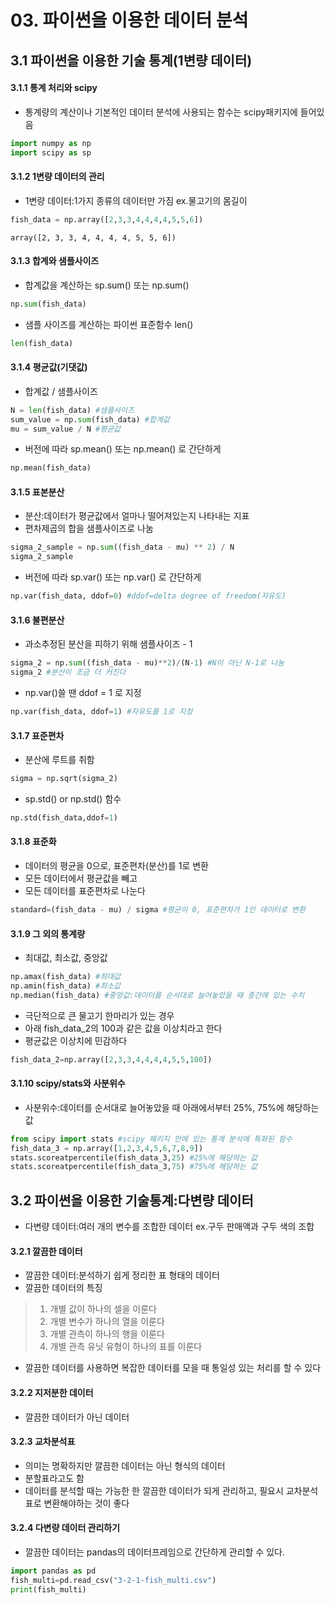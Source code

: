 # 03. 파이썬을 이용한 데이터 분석
## 3.1 파이썬을 이용한 기술 통계(1변량 데이터)
#### 3.1.1 통계 처리와 scipy
- 통계량의 계산이나 기본적인 데이터 분석에 사용되는 함수는 scipy패키지에 들어있음
```python
import numpy as np
import scipy as sp
```
#### 3.1.2 1변량 데이터의 관리
- 1변량 데이터:1가지 종류의 데이터만 가짐 ex.물고기의 몸길이
```python
fish_data = np.array([2,3,3,4,4,4,4,5,5,6])
```
```
array([2, 3, 3, 4, 4, 4, 4, 5, 5, 6])
```

#### 3.1.3 합계와 샘플사이즈
- 합계값을 계산하는 sp.sum() 또는 np.sum()
```python
np.sum(fish_data)
```
- 샘플 사이즈를 계산하는 파이썬 표준함수 len()
```python
len(fish_data)
```
#### 3.1.4 평균값(기댓값)
- 합계값 / 샘플사이즈
```python
N = len(fish_data) #샘플사이즈
sum_value = np.sum(fish_data) #합계값
mu = sum_value / N #평균값
```
- 버전에 따라 sp.mean() 또는 np.mean() 로 간단하게
```python
np.mean(fish_data)
```
#### 3.1.5 표본분산
- 분산:데이터가 평균값에서 얼마나 떨어져있는지 나타내는 지표
- 편차제곱의 합을 샘플사이즈로 나눔
```python
sigma_2_sample = np.sum((fish_data - mu) ** 2) / N
sigma_2_sample
```
- 버전에 따라 sp.var() 또는 np.var() 로 간단하게
```python
np.var(fish_data, ddof=0) #ddof=delta degree of freedom(자유도)
```
#### 3.1.6 불편분산
- 과소추정된 분산을 피하기 위해 샘플사이즈 - 1
```python
sigma_2 = np.sum((fish_data - mu)**2)/(N-1) #N이 아닌 N-1로 나눔
sigma_2 #분산이 조금 더 커진다
```
- np.var()쓸 땐 ddof = 1 로 지정
```python
np.var(fish_data, ddof=1) #자유도를 1로 지정
```
#### 3.1.7 표준편차
- 분산에 루트를 취함
```python
sigma = np.sqrt(sigma_2)
```
- sp.std() or np.std() 함수
```python
np.std(fish_data,ddof=1)
```
#### 3.1.8 표준화
- 데이터의 평균을 0으로, 표준편차(분산)를 1로 변환
- 모든 데이터에서 평균값을 빼고
- 모든 데이터를 표준편차로 나눈다
```python
standard=(fish_data - mu) / sigma #평균이 0, 표준편차가 1인 데이터로 변환
```
#### 3.1.9 그 외의 통계량
- 최대값, 최소값, 중앙값
```python
np.amax(fish_data) #최대값
np.amin(fish_data) #최소값
np.median(fish_data) #중앙값:데이터를 순서대로 늘어놓았을 때 중간에 있는 수치
```
- 극단적으로 큰 물고기 한마리가 있는 경우
- 아래 fish_data_2의 100과 같은 값을 이상치라고 한다
- 평균값은 이상치에 민감하다
```python
fish_data_2=np.array([2,3,3,4,4,4,4,5,5,100])
```
#### 3.1.10 scipy/stats와 사분위수
- 사분위수:데이터를 순서대로 늘어놓았을 때 아래에서부터 25%, 75%에 해당하는 값
```python
from scipy import stats #scipy 패키지 안에 있는 통계 분석에 특화된 함수
fish_data_3 = np.array([1,2,3,4,5,6,7,8,9])
stats.scoreatpercentile(fish_data_3,25) #25%에 해당하는 값
stats.scoreatpercentile(fish_data_3,75) #75%에 해당하는 값
```
## 3.2 파이썬을 이용한 기술통계:다변량 데이터
- 다변량 데이터:여러 개의 변수를 조합한 데이터 ex.구두 판매액과 구두 색의 조합
#### 3.2.1 깔끔한 데이터
- 깔끔한 데이터:분석하기 쉽게 정리한 표 형태의 데이터
- 깔끔한 데이터의 특징
 > 1. 개별 값이 하나의 셀을 이룬다
 > 2. 개별 변수가 하나의 열을 이룬다
 > 3. 개별 관측이 하나의 행을 이룬다
 > 4. 개별 관측 유닛 유형이 하나의 표를 이룬다
- 깔끔한 데이터를 사용하면 복잡한 데이터를 모을 때 통일성 있는 처리를 할 수 있다
#### 3.2.2 지저분한 데이터
- 깔끔한 데이터가 아닌 데이터
#### 3.2.3 교차분석표
- 의미는 명확하지만 깔끔한 데이터는 아닌 형식의 데이터
- 분할표라고도 함
- 데이터를 분석할 때는 가능한 한 깔끔한 데이터가 되게 관리하고, 필요시 교차분석표로 변환해야하는 것이 좋다
#### 3.2.4 다변량 데이터 관리하기
- 깔끔한 데이터는 pandas의 데이터프레임으로 간단하게 관리할 수 있다.
```python
import pandas as pd
fish_multi=pd.read_csv("3-2-1-fish_multi.csv")
print(fish_multi)
```
